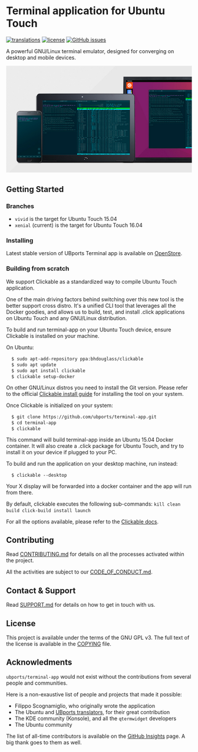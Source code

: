 # Terminal application for Ubuntu Touch
[![translations](https://translate.ubports.com/widgets/ubports/terminal-app/svg-badge.svg)](https://translate.ubports.com/projects/ubports/terminal-app) [![license](https://img.shields.io/badge/license-GPL3-blue.svg)](https://github.com/ubports/terminal-app/blob/master/LICENSE.md) [![GitHub issues](https://img.shields.io/github/issues/ubports/terminal-app.svg)](https://github.com/ubports/terminal-app/issues)


A powerful GNU/Linux terminal emulator, designed for converging on desktop and mobile devices.

![terminal-app running on different devices](.github/hero.jpg)

## Getting Started

### Branches

- `vivid` is the target for Ubuntu Touch 15.04
- `xenial` (current) is the target for Ubuntu Touch 16.04

### Installing

Latest stable version of UBports Terminal app is available on [OpenStore](https://open.uappexplorer.com/app/com.ubuntu.terminal). 

### Building from scratch

We support Clickable as a standardized way to compile Ubuntu Touch application.

One of the main driving factors behind switching over this new tool is the better support cross distro.
It's a unified CLI tool that leverages all the Docker goodies, and allows us to build, test, and install .click applications on Ubuntu Touch and any GNU/Linux distribution.

To build and run terminal-app on your Ubuntu Touch device, ensure Clickable is installed on your machine.

On Ubuntu:

```
  $ sudo apt-add-repository ppa:bhdouglass/clickable
  $ sudo apt update
  $ sudo apt install clickable
  $ clickable setup-docker
```

On other GNU/Linux distros you need to install the Git version. Please refer to the official [Clickable install guide](https://github.com/bhdouglass/clickable/blob/master/README.md) for installing the tool on your system.

Once Clickable is initialized on your system:

```
  $ git clone https://github.com/ubports/terminal-app.git
  $ cd terminal-app
  $ clickable
```

This command will build terminal-app inside an Ubuntu 15.04 Docker container.
It will also create a .click package for Ubuntu Touch, and try to install it on your device if plugged to your PC.

To build and run the application on your desktop machine, run instead:

```
  $ clickable --desktop
```

Your X display will be forwarded into a docker container and the app will run from there.
  
By default, clickable executes the following sub-commands: `kill clean build click-build install launch`

For all the options available, please refer to the [Clickable docs](http://clickable.bhdouglass.com/en/latest/).  
  
## Contributing

Read [CONTRIBUTING.md](/CONTRIBUTING.md) for details on all the processes activated within the project.

All the activities are subject to our [CODE_OF_CONDUCT.md](/CODE_OF_CONDUCT.md).

## Contact & Support

Read [SUPPORT.md](/SUPPORT.md) for details on how to get in touch with us.

## License  
  
This project is available under the terms of the GNU GPL v3.
The full text of the license is available in the [COPYING](/COPYING) file.


## Acknowledments

`ubports/terminal-app` would not exist without the contributions from several people and communities.

Here is a non-exaustive list of people and projects that made it possible:

- Filippo Scognamiglio, who originally wrote the application
- The Ubuntu and [UBports translators](https://translate.ubports.com/stats/), for their great contribution
- The KDE community (Konsole), and all the `qtermwidget` developers
- The Ubuntu community

The list of all-time contributors is available on the [GitHub Insights](https://github.com/ubports/terminal-app/graphs/contributors) page. A big thank goes to them as well.
